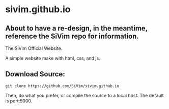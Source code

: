 # sivim.github.io
## About to have a re-design, in the meantime, reference the SiVim repo for information.
The SiVim Official Website.

A simple website make with html, css, and js.

## Download Source:
```git clone https://github.com/SiVim/sivim.github.io``` </br>

Then, do what you prefer, or compile the source to a local host. The default is port:5000.
